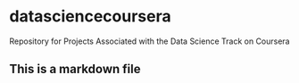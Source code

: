 datasciencecoursera
===================

Repository for Projects Associated with the Data Science Track on Coursera

## This is a markdown file
